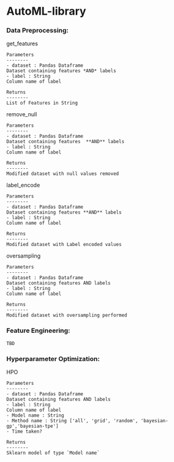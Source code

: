# AutoML-library

### Data Preprocessing:
  get_features

    Parameters
    --------
    - dataset : Pandas Dataframe
    Dataset containing features *AND* labels
    - label : String 
    Column name of label

    Returns
    --------
    List of Features in String

  remove_null

    Parameters
    --------
    - dataset : Pandas Dataframe
    Dataset containing features  **AND** labels
    - label : String 
    Column name of label

    Returns
    --------
    Modified dataset with null values removed

label_encode

    Parameters
    --------
    - dataset : Pandas Dataframe
    Dataset containing features **AND** labels
    - label : String 
    Column name of label

    Returns
    --------
    Modified dataset with Label encoded values

oversampling

    Parameters
    --------
    - dataset : Pandas Dataframe
    Dataset containing features AND labels
    - label : String 
    Column name of label

    Returns
    --------
    Modified dataset with oversampling performed


### Feature Engineering:
`TBD`

### Hyperparameter Optimization:

HPO

    Parameters
    --------
    - dataset : Pandas Dataframe
    Dataset containing features AND labels
    - label : String 
    Column name of label
    - Model name : String
    - Method name : String ['all', 'grid', 'random', 'bayesian-gp','bayesian-tpe']
    - Time taken?

    Returns
    --------
    Sklearn model of type `Model name`
